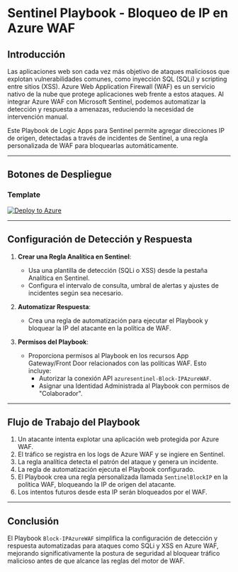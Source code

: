 # Sentinel Playbook - Bloqueo de IP en Azure WAF

## Introducción

Las aplicaciones web son cada vez más objetivo de ataques maliciosos que explotan vulnerabilidades comunes, como inyección SQL (SQLi) y scripting entre sitios (XSS). Azure Web Application Firewall (WAF) es un servicio nativo de la nube que protege aplicaciones web frente a estos ataques. Al integrar Azure WAF con Microsoft Sentinel, podemos automatizar la detección y respuesta a amenazas, reduciendo la necesidad de intervención manual.

Este Playbook de Logic Apps para Sentinel permite agregar direcciones IP de origen, detectadas a través de incidentes de Sentinel, a una regla personalizada de WAF para bloquearlas automáticamente.

---

## Botones de Despliegue

### Template
[![Deploy to Azure](https://aka.ms/deploytoazurebutton)](https://portal.azure.com/#create/Microsoft.Template/uri/https%3A%2F%2Fraw.githubusercontent.com%2FAzure%2FAzure-Network-Security%2Fmaster%2FAzure%2520WAF%2FPlaybook%2520-%2520WAF%2520Sentinel%2520Playbook%2520Block%2520IP%2520-%2520New%2FtemplateV2.json)



---

## Configuración de Detección y Respuesta

1. **Crear una Regla Analítica en Sentinel**:
   - Usa una plantilla de detección (SQLi o XSS) desde la pestaña Analítica en Sentinel.
   - Configura el intervalo de consulta, umbral de alertas y ajustes de incidentes según sea necesario.
   

2. **Automatizar Respuesta**:
   - Crea una regla de automatización para ejecutar el Playbook y bloquear la IP del atacante en la política de WAF.

3. **Permisos del Playbook**:
   - Proporciona permisos al Playbook en los recursos App Gateway/Front Door relacionados con las políticas WAF. Esto incluye:
     - Autorizar la conexión API `azuresentinel-Block-IPAzureWAF`.
     - Asignar una Identidad Administrada al Playbook con permisos de "Colaborador".

---

## Flujo de Trabajo del Playbook

1. Un atacante intenta explotar una aplicación web protegida por Azure WAF.
2. El tráfico se registra en los logs de Azure WAF y se ingiere en Sentinel.
3. La regla analítica detecta el patrón del ataque y genera un incidente.
4. La regla de automatización ejecuta el Playbook configurado.
5. El Playbook crea una regla personalizada llamada `SentinelBlockIP` en la política WAF, bloqueando la IP de origen del atacante.
6. Los intentos futuros desde esta IP serán bloqueados por el WAF.

---

## Conclusión

El Playbook `Block-IPAzureWAF` simplifica la configuración de detección y respuesta automatizadas para ataques como SQLi y XSS en Azure WAF, mejorando significativamente la postura de seguridad al bloquear tráfico malicioso antes de que alcance las reglas del motor de WAF.
